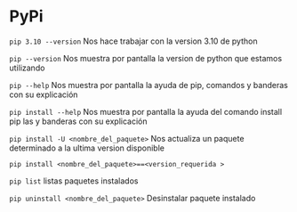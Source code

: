 # PyPi

`pip 3.10 --version` Nos hace trabajar con la version 3.10 de python

`pip --version` Nos muestra por pantalla la version de python que estamos utilizando

`pip --help` Nos muestra por pantalla la ayuda de pip, comandos y banderas con su explicación

`pip install --help` Nos muestra por pantalla la ayuda del comando install pip las y banderas con su explicación

`pip install -U <nombre_del_paquete>` Nos actualiza un paquete determinado a la ultima version disponible

`pip install <nombre_del_paquete>==<version_requerida >`

`pip list` listas paquetes instalados

`pip uninstall <nombre_del_paquete>` Desinstalar paquete instalado 